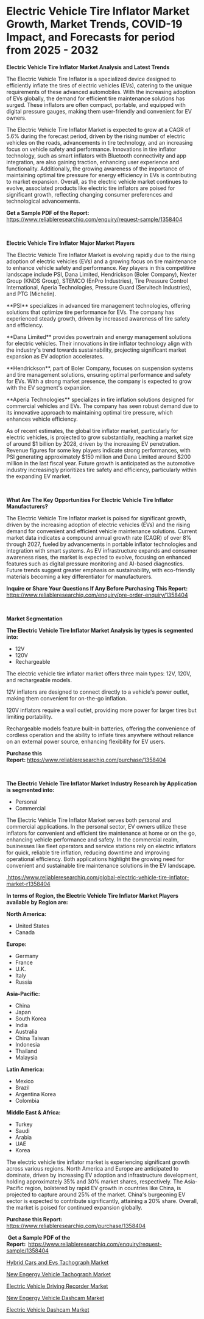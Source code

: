 <p><h1>Electric Vehicle Tire Inflator Market Growth, Market Trends, COVID-19 Impact, and Forecasts for period from 2025 - 2032</h1></p><p><strong>Electric Vehicle Tire Inflator Market Analysis and Latest Trends</strong></p>
<p><p>The Electric Vehicle Tire Inflator is a specialized device designed to efficiently inflate the tires of electric vehicles (EVs), catering to the unique requirements of these advanced automobiles. With the increasing adoption of EVs globally, the demand for efficient tire maintenance solutions has surged. These inflators are often compact, portable, and equipped with digital pressure gauges, making them user-friendly and convenient for EV owners.</p><p>The Electric Vehicle Tire Inflator Market is expected to grow at a CAGR of 5.6% during the forecast period, driven by the rising number of electric vehicles on the roads, advancements in tire technology, and an increasing focus on vehicle safety and performance. Innovations in tire inflator technology, such as smart inflators with Bluetooth connectivity and app integration, are also gaining traction, enhancing user experience and functionality. Additionally, the growing awareness of the importance of maintaining optimal tire pressure for energy efficiency in EVs is contributing to market expansion. Overall, as the electric vehicle market continues to evolve, associated products like electric tire inflators are poised for significant growth, reflecting changing consumer preferences and technological advancements.</p></p>
<p><strong>Get a Sample PDF of the Report:&nbsp;</strong> <a href="https://www.reliableresearchiq.com/enquiry/request-sample/1358404?utm_campaign=1123&utm_medium=2&utm_source=Github&utm_content=ia&utm_term=30032025&utm_id=electric-vehicle-tire-inflator">https://www.reliableresearchiq.com/enquiry/request-sample/1358404</a></p>
<p>&nbsp;</p>
<p><strong>Electric Vehicle Tire Inflator Major Market Players</strong></p>
<p><p>The Electric Vehicle Tire Inflator Market is evolving rapidly due to the rising adoption of electric vehicles (EVs) and a growing focus on tire maintenance to enhance vehicle safety and performance. Key players in this competitive landscape include PSI, Dana Limited, Hendrickson (Boler Company), Nexter Group (KNDS Group), STEMCO (EnPro Industries), Tire Pressure Control International, Aperia Technologies, Pressure Guard (Servitech Industries), and PTG (Michelin).</p><p>**PSI** specializes in advanced tire management technologies, offering solutions that optimize tire performance for EVs. The company has experienced steady growth, driven by increased awareness of tire safety and efficiency. </p><p>**Dana Limited** provides powertrain and energy management solutions for electric vehicles. Their innovations in tire inflator technology align with the industry's trend towards sustainability, projecting significant market expansion as EV adoption accelerates.</p><p>**Hendrickson**, part of Boler Company, focuses on suspension systems and tire management solutions, ensuring optimal performance and safety for EVs. With a strong market presence, the company is expected to grow with the EV segment's expansion.</p><p>**Aperia Technologies** specializes in tire inflation solutions designed for commercial vehicles and EVs. The company has seen robust demand due to its innovative approach to maintaining optimal tire pressure, which enhances vehicle efficiency.</p><p>As of recent estimates, the global tire inflator market, particularly for electric vehicles, is projected to grow substantially, reaching a market size of around $1 billion by 2028, driven by the increasing EV penetration. Revenue figures for some key players indicate strong performances, with PSI generating approximately $150 million and Dana Limited around $200 million in the last fiscal year. Future growth is anticipated as the automotive industry increasingly prioritizes tire safety and efficiency, particularly within the expanding EV market.</p></p>
<p>&nbsp;</p>
<p><strong>What Are The Key Opportunities For Electric Vehicle Tire Inflator Manufacturers?</strong></p>
<p><p>The Electric Vehicle Tire Inflator market is poised for significant growth, driven by the increasing adoption of electric vehicles (EVs) and the rising demand for convenient and efficient vehicle maintenance solutions. Current market data indicates a compound annual growth rate (CAGR) of over 8% through 2027, fueled by advancements in portable inflator technologies and integration with smart systems. As EV infrastructure expands and consumer awareness rises, the market is expected to evolve, focusing on enhanced features such as digital pressure monitoring and AI-based diagnostics. Future trends suggest greater emphasis on sustainability, with eco-friendly materials becoming a key differentiator for manufacturers.</p></p>
<p><strong>Inquire or Share Your Questions If Any Before Purchasing This Report:</strong> <a href="https://www.reliableresearchiq.com/enquiry/pre-order-enquiry/1358404?utm_campaign=1123&utm_medium=2&utm_source=Github&utm_content=ia&utm_term=30032025&utm_id=electric-vehicle-tire-inflator">https://www.reliableresearchiq.com/enquiry/pre-order-enquiry/1358404</a></p>
<p>&nbsp;</p>
<p><strong>Market Segmentation</strong></p>
<p><strong>The Electric Vehicle Tire Inflator Market Analysis by types is segmented into:</strong></p>
<p><ul><li>12V</li><li>120V</li><li>Rechargeable</li></ul></p>
<p><p>The electric vehicle tire inflator market offers three main types: 12V, 120V, and rechargeable models. </p><p>12V inflators are designed to connect directly to a vehicle's power outlet, making them convenient for on-the-go inflation. </p><p>120V inflators require a wall outlet, providing more power for larger tires but limiting portability. </p><p>Rechargeable models feature built-in batteries, offering the convenience of cordless operation and the ability to inflate tires anywhere without reliance on an external power source, enhancing flexibility for EV users.</p></p>
<p><strong>Purchase this Report:&nbsp;</strong><a href="https://www.reliableresearchiq.com/purchase/1358404?utm_campaign=1123&utm_medium=2&utm_source=Github&utm_content=ia&utm_term=30032025&utm_id=electric-vehicle-tire-inflator">https://www.reliableresearchiq.com/purchase/1358404</a></p>
<p>&nbsp;</p>
<p><strong>The Electric Vehicle Tire Inflator Market Industry Research by Application is segmented into:</strong></p>
<p><ul><li>Personal</li><li>Commercial</li></ul></p>
<p><p>The Electric Vehicle Tire Inflator Market serves both personal and commercial applications. In the personal sector, EV owners utilize these inflators for convenient and efficient tire maintenance at home or on the go, enhancing vehicle performance and safety. In the commercial realm, businesses like fleet operators and service stations rely on electric inflators for quick, reliable tire inflation, reducing downtime and improving operational efficiency. Both applications highlight the growing need for convenient and sustainable tire maintenance solutions in the EV landscape.</p></p>
<p><a href="https://www.reliableresearchiq.com/global-electric-vehicle-tire-inflator-market-r1358404?utm_campaign=1123&utm_medium=2&utm_source=Github&utm_content=ia&utm_term=30032025&utm_id=electric-vehicle-tire-inflator">&nbsp;https://www.reliableresearchiq.com/global-electric-vehicle-tire-inflator-market-r1358404</a></p>
<p><strong>In terms of Region, the Electric Vehicle Tire Inflator Market Players available by Region are:</strong></p>
<p>
    <p> <strong> North America: </strong>
        <ul>
            <li>United States</li>
            <li>Canada</li>
        </ul>
        </p> 
    <p> <strong> Europe: </strong>
        <ul>
            <li>Germany</li>
            <li>France</li>
            <li>U.K.</li>
            <li>Italy</li>
            <li>Russia</li>
        </ul>
        </p> 
    <p> <strong> Asia-Pacific: </strong>
        <ul>
            <li>China</li>
            <li>Japan</li>
            <li>South Korea</li>
            <li>India</li>
            <li>Australia</li>
            <li>China Taiwan</li>
            <li>Indonesia</li>
            <li>Thailand</li>
            <li>Malaysia</li>
        </ul>
        </p> 
    <p> <strong> Latin America: </strong>
        <ul>
            <li>Mexico</li>
            <li>Brazil</li>
            <li>Argentina Korea</li>
            <li>Colombia</li>
        </ul>
        </p> 
    <p> <strong> Middle East & Africa: </strong>
        <ul>
            <li>Turkey</li>
            <li>Saudi</li>
            <li>Arabia</li>
            <li>UAE</li>
            <li>Korea</li>
        </ul>
    </p>
    </p>
<p><p>The electric vehicle tire inflator market is experiencing significant growth across various regions. North America and Europe are anticipated to dominate, driven by increasing EV adoption and infrastructure development, holding approximately 35% and 30% market shares, respectively. The Asia-Pacific region, bolstered by rapid EV growth in countries like China, is projected to capture around 25% of the market. China's burgeoning EV sector is expected to contribute significantly, attaining a 20% share. Overall, the market is poised for continued expansion globally.</p></p>
<p><strong>Purchase this Report: </strong><a href="https://www.reliableresearchiq.com/purchase/1358404?utm_campaign=1123&utm_medium=2&utm_source=Github&utm_content=ia&utm_term=30032025&utm_id=electric-vehicle-tire-inflator">https://www.reliableresearchiq.com/purchase/1358404</a></p>
<p>&nbsp;<strong>Get a Sample PDF of the Report:&nbsp;&nbsp;</strong><a href="https://www.reliableresearchiq.com/enquiry/request-sample/1358404?utm_campaign=1123&utm_medium=2&utm_source=Github&utm_content=ia&utm_term=30032025&utm_id=electric-vehicle-tire-inflator">https://www.reliableresearchiq.com/enquiry/request-sample/1358404</a></p>
<p><strong></strong></p>
<p><p><a href="https://github.com/laingragle95/Market-Research-Report-List-1/blob/main/hybrid-cars-and-evs-tachograph-market.md?utm_campaign=1123&utm_medium=2&utm_source=Github&utm_content=ia&utm_term=30032025&utm_id=electric-vehicle-tire-inflator">Hybrid Cars and Evs Tachograph Market</a></p><p><a href="https://github.com/uripeachrii/Market-Research-Report-List-1/blob/main/new-engergy-vehicle-tachograph-market.md?utm_campaign=1123&utm_medium=2&utm_source=Github&utm_content=ia&utm_term=30032025&utm_id=electric-vehicle-tire-inflator">New Engergy Vehicle Tachograph Market</a></p><p><a href="https://github.com/mcveathuane2/Market-Research-Report-List-1/blob/main/electric-vehicle-driving-recorder-market.md?utm_campaign=1123&utm_medium=2&utm_source=Github&utm_content=ia&utm_term=30032025&utm_id=electric-vehicle-tire-inflator">Electric Vehicle Driving Recorder Market</a></p><p><a href="https://github.com/buenayankobl/Market-Research-Report-List-1/blob/main/new-engergy-vehicle-dashcam-market.md?utm_campaign=1123&utm_medium=2&utm_source=Github&utm_content=ia&utm_term=30032025&utm_id=electric-vehicle-tire-inflator">New Engergy Vehicle Dashcam Market</a></p><p><a href="https://github.com/rakowpleetj1/Market-Research-Report-List-1/blob/main/electric-vehicle-dashcam-market.md?utm_campaign=1123&utm_medium=2&utm_source=Github&utm_content=ia&utm_term=30032025&utm_id=electric-vehicle-tire-inflator">Electric Vehicle Dashcam Market</a></p></p>